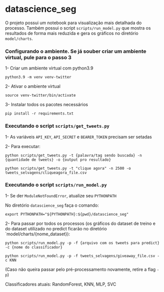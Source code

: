 # datascience_seg

O projeto possui um notebook para visualização mais detalhada do processo.
Também possui o script `scripts/run_model.py` que mostra os resultados de forma mais reduzida
e gera os gráficos no diretório `model/charts`.


### Configurando o ambiente. Se já souber criar um ambiente virtual, pule para o passo 3
1- Criar um ambiente virtual com python3.9

```python3.9 -m venv venv-twitter```

2- Ativar o ambiente virtual

```source venv-twitter/bin/activate```

3- Instalar todos os pacotes necessários

```pip install -r requirements.txt```


### Executando o script `scripts/get_tweets.py`

1- As variáveis `API_KEY`, `API_SECRET` e `BEARER_TOKEN` precisam ser setadas

2- Para executar:

```python scripts/get_tweets.py -t {palavra/tag sendo buscada} -n {quantidade de tweets} -o {output pro resultado}```
    
    python scripts/get_tweets.py -t "clique agora" -n 2500 -o tweets_selvagens/cliqueagora_file.csv

### Executando o script `scripts/run_model.py`

1- Se der `ModuleNotFoundError`, atualize seu `PYTHONPATH`

No diretório `datascience_seg` faça o comando:

```export PYTHONPATH="${PYTHONPATH}:${pwd}/datascience_seg"```

2- Para passar por todos os processos (os gráficos do dataset de treino e do dataset utilizado no 
predict ficarão no diretório `model/charts/{nome_dataset}):

```python scripts/run_model.py -p -f {arquivo com os tweets para predict} -c {nome do classificador}```

    python scripts/run_model.py -p -f tweets_selvagens/giveaway_file.csv -c KNN

(Caso não queira passar pelo pré-processamento novamente, retire a flag `-p`)

Classificadores atuais: RandomForest, KNN, MLP, SVC